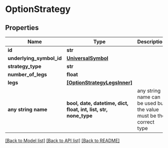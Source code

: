 # OptionStrategy


## Properties
Name | Type | Description | Notes
------------ | ------------- | ------------- | -------------
**id** | **str** |  | [optional] 
**underlying_symbol_id** | [**UniversalSymbol**](UniversalSymbol.md) |  | [optional] 
**strategy_type** | **str** |  | [optional] 
**number_of_legs** | **float** |  | [optional] 
**legs** | [**[OptionStrategyLegsInner]**](OptionStrategyLegsInner.md) |  | [optional] 
**any string name** | **bool, date, datetime, dict, float, int, list, str, none_type** | any string name can be used but the value must be the correct type | [optional]

[[Back to Model list]](../README.md#documentation-for-models) [[Back to API list]](../README.md#documentation-for-api-endpoints) [[Back to README]](../README.md)


